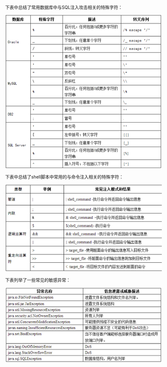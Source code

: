 下表中总结了常用数据库中与SQL注入攻击相关的特殊字符：

![list](../_attach/Java/sql.bmp)

下表中总结了shell脚本中常用的与命令注入相关的特殊字符：

![list](../_attach/Java/shell.bmp)

下表列举了一些常见的敏感异常：

![list](../_attach/Java/sensitive_ex.bmp)
